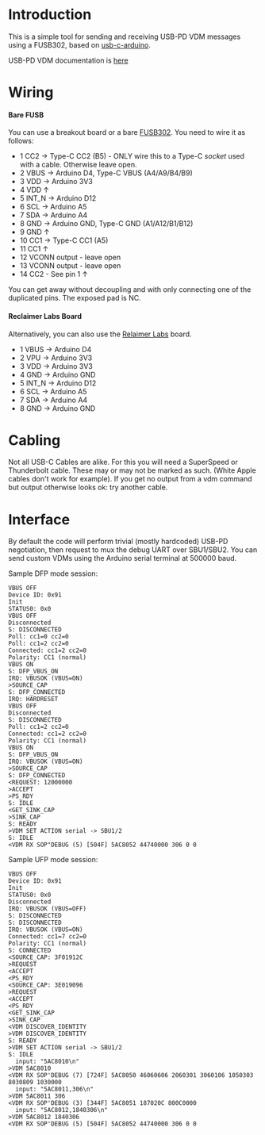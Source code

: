 # Introduction

This is a simple tool for sending and receiving USB-PD VDM messages using a FUSB302, based on [usb-c-arduino](https://github.com/graycatlabs/usb-c-arduino).

USB-PD VDM documentation is [here](https://github.com/AsahiLinux/docs/wiki/Hardware:USB-PD)

# Wiring
#### Bare FUSB
You can use a breakout board or a bare [FUSB302](https://www.onsemi.com/pub/Collateral/FUSB302-D.PDF). You need to wire it as follows:

* 1 CC2 → Type-C CC2 (B5) - ONLY wire this to a Type-C *socket* used with a cable. Otherwise leave open.
* 2 VBUS → Arduino D4, Type-C VBUS (A4/A9/B4/B9)
* 3 VDD → Arduino 3V3
* 4 VDD ↑
* 5 INT_N → Arduino D12
* 6 SCL → Arduino A5
* 7 SDA → Arduino A4
* 8 GND → Arduino GND, Type-C GND (A1/A12/B1/B12)
* 9 GND ↑
* 10 CC1 → Type-C CC1 (A5)
* 11 CC1 ↑
* 12 VCONN output - leave open
* 13 VCONN output - leave open
* 14 CC2 - See pin 1 ↑

You can get away without decoupling and with only connecting one of the duplicated pins. The exposed pad is NC.

#### Reclaimer Labs Board
Alternatively, you can also use the [Relaimer Labs](https://www.tindie.com/products/reclaimerlabs/usb-c-power-delivery-phy-breakout-board/) board.

* 1 VBUS → Arduino D4
* 2 VPU → Arduino 3V3
* 3 VDD → Arduino 3V3
* 4 GND → Arduino GND
* 5 INT_N → Arduino D12
* 6 SCL → Arduino A5
* 7 SDA → Arduino A4
* 8 GND → Arduino GND

# Cabling 
Not all USB-C Cables are alike. For this you will need a SuperSpeed or Thunderbolt cable. These may or may not be marked as such. (White Apple cables don't work for example). If you get no output from a vdm command but output otherwise looks ok: try another cable.

# Interface

By default the code will perform trivial (mostly hardcoded) USB-PD negotiation, then request to mux the debug UART over SBU1/SBU2. You can send custom VDMs using the Arduino serial terminal at 500000 baud.

Sample DFP mode session:

```
VBUS OFF
Device ID: 0x91
Init
STATUS0: 0x0
VBUS OFF
Disconnected
S: DISCONNECTED
Poll: cc1=0 cc2=0
Poll: cc1=2 cc2=0
Connected: cc1=2 cc2=0
Polarity: CC1 (normal)
VBUS ON
S: DFP_VBUS_ON
IRQ: VBUSOK (VBUS=ON)
>SOURCE_CAP
S: DFP_CONNECTED
IRQ: HARDRESET
VBUS OFF
Disconnected
S: DISCONNECTED
Poll: cc1=2 cc2=0
Connected: cc1=2 cc2=0
Polarity: CC1 (normal)
VBUS ON
S: DFP_VBUS_ON
IRQ: VBUSOK (VBUS=ON)
>SOURCE_CAP
S: DFP_CONNECTED
<REQUEST: 12000000
>ACCEPT
>PS_RDY
S: IDLE
<GET_SINK_CAP
>SINK_CAP
S: READY
>VDM SET ACTION serial -> SBU1/2
S: IDLE
<VDM RX SOP"DEBUG (5) [504F] 5AC8052 44740000 306 0 0
```

Sample UFP mode session:

```
VBUS OFF
Device ID: 0x91
Init
STATUS0: 0x0
Disconnected
IRQ: VBUSOK (VBUS=OFF)
S: DISCONNECTED
S: DISCONNECTED
IRQ: VBUSOK (VBUS=ON)
Connected: cc1=7 cc2=0
Polarity: CC1 (normal)
S: CONNECTED
<SOURCE_CAP: 3F01912C
>REQUEST
<ACCEPT
<PS_RDY
<SOURCE_CAP: 3E019096
>REQUEST
<ACCEPT
<PS_RDY
<GET_SINK_CAP
>SINK_CAP
<VDM DISCOVER_IDENTITY
>VDM DISCOVER_IDENTITY
S: READY
>VDM SET ACTION serial -> SBU1/2
S: IDLE
  input: "5AC8010\n"
>VDM 5AC8010
<VDM RX SOP'DEBUG (7) [724F] 5AC8050 46060606 2060301 3060106 1050303 8030809 1030000
  input: "5AC8011,306\n"
>VDM 5AC8011 306
<VDM RX SOP'DEBUG (3) [344F] 5AC8051 187020C 800C0000
  input: "5AC8012,1840306\n"
>VDM 5AC8012 1840306
<VDM RX SOP'DEBUG (5) [504F] 5AC8052 44740000 306 0 0
```
